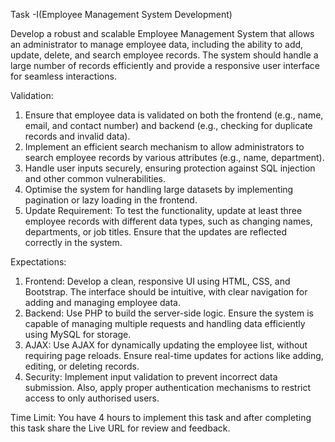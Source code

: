 Task -I(Employee Management System Development)

Develop a robust and scalable Employee Management System that allows an administrator to manage employee data, including the ability to add, update, delete, and search employee records. The system should handle a large number of records efficiently and provide a responsive user interface for seamless interactions.

Validation:
1. Ensure that employee data is validated on both the frontend (e.g., name, email, and contact number) and backend (e.g., checking for duplicate records and invalid data).
2. Implement an efficient search mechanism to allow administrators to search employee records by various attributes (e.g., name, department).
3. Handle user inputs securely, ensuring protection against SQL injection and other common vulnerabilities.
4. Optimise the system for handling large datasets by implementing pagination or lazy loading in the frontend.
5. Update Requirement: To test the functionality, update at least three employee records with different data types, such as changing names, departments, or job titles. Ensure that the updates are reflected correctly in the system.

Expectations:
1. Frontend: Develop a clean, responsive UI using HTML, CSS, and Bootstrap. The interface should be intuitive, with clear navigation for adding and managing employee data.
2. Backend: Use PHP to build the server-side logic. Ensure the system is capable of managing multiple requests and handling data efficiently using MySQL for storage.
3. AJAX: Use AJAX for dynamically updating the employee list, without requiring page reloads. Ensure real-time updates for actions like adding, editing, or deleting records.
4. Security: Implement input validation to prevent incorrect data submission. Also, apply proper authentication mechanisms to restrict access to only authorised users.

Time Limit: You have 4 hours to implement this task and after completing this task share the Live URL for review and feedback.